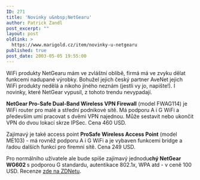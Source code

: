 ```yaml
---
ID: 271
title: 'Novinky u&nbsp;NetGearu'
author: Patrick Zandl
post_excerpt: ""
layout: post
oldlink: >
  https://www.marigold.cz/item/novinky-u-netgearu
published: true
post_date: 2003-05-05 19:55:00
---
```

<p>
WiFi produkty NetGearu mám ve zvláštní oblibě, firmá má ve zvyku dělat funkcemi nadupané výrobky. Bohužel jejich český partner AveNet jejich WiFi produkty nedělá a nikoho jiného neznám (jestli vy jo, napište!). I novinky, které NetGear vypusil, z tohoto trendu nevypadají.</p>

<p>
<STRONG>NetGear Pro-Safe Dual-Band Wireless VPN Firewall</STRONG> (model FWAG114) je WiFi router pro malé a střední podnikové sítě. Má podporu A i G WiFi a především umí pracovat s dvěmi VPN najednou. Může sestavit nebo ukončit VPN do dvou lokací skrze IPSec. Cena 460 USD. </p>

<p>
Zajímavý je také access point <STRONG>ProSafe Wireless Access Point</STRONG> (model ME103) - má rovněž podporu A i G WiFi a je vybaven funkcemi bridge a řadou dalších funkcí pro firemní sítě. Cena 249 USD. </p>

<p>
Pro normálního uživatele ale bude spíše zajímavý jednodu<STRONG>chý NetGear WG602 </STRONG>s podporou G standardu, autentikace 802.1x, WPA atd - v ceně 100 USD. Recenze <A href="http://www.zdnet.com/supercenter/stories/overview/0,12069,589834,00.html" target=_blank>zde na ZDNetu</A>.</p>
